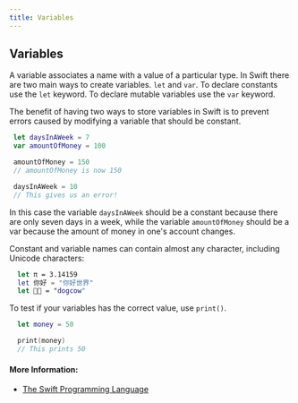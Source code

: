 ```yaml
---
title: Variables
---
```

## Variables

A variable associates a name with a value of a particular type. In Swift there are two main ways to create variables. `let` and `var`. To declare constants use the `let` keyword. To declare mutable variables use the `var` keyword.

The benefit of having two ways to store variables in Swift is to prevent errors caused by modifying a variable that should be constant.

 ```Swift
  let daysInAWeek = 7
  var amountOfMoney = 100

  amountOfMoney = 150
  // amountOfMoney is now 150

  daysInAWeek = 10
  // This gives us an error!

 ```

In this case the variable `daysInAWeek` should be a constant because there are only seven days in a week, while the variable `amountOfMoney` should be a var because the amount of money in one's account changes.

Constant and variable names can contain almost any character, including Unicode characters:

```Swift
  let π = 3.14159
  let 你好 = "你好世界"
  let 🐶🐮 = "dogcow"
```

To test if your variables has the correct value, use `print()`.

```Swift
  let money = 50

  print(money)
  // This prints 50
```

#### More Information:

* [The Swift Programming Language](https://docs.swift.org/swift-book/LanguageGuide/TheBasics.html#ID310)
